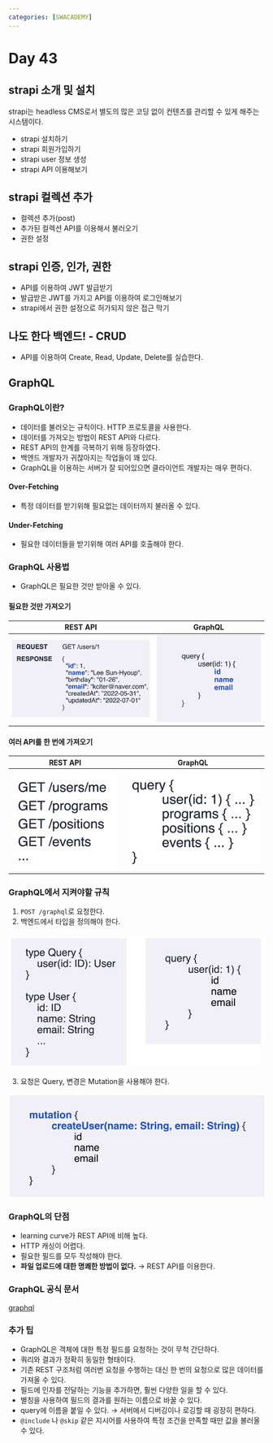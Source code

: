 ```yaml
---
categories: [SWACADEMY]
---
```


# Day 43

## strapi 소개 및 설치

strapi는 headless CMS로서 별도의 많은 코딩 없이 컨텐츠를 관리할 수 있게 해주는 시스템이다.

- strapi 설치하기
- strapi 회원가입하기
- strapi user 정보 생성
- strapi API 이용해보기

## strapi 컬렉션 추가

- 컬렉션 추가(post)
- 추가된 컬렉션 API를 이용해서 불러오기
- 권한 설정

## strapi 인증, 인가, 권한

- API를 이용하여 JWT 발급받기
- 발급받은 JWT를 가지고 API를 이용하여 로그인해보기
- strapi에서 권한 설정으로 허가되지 않은 접근 막기

## 나도 한다 백엔드! - CRUD

- API를 이용하여 Create, Read, Update, Delete를 실습한다.

## GraphQL

### GraphQL이란?

- 데이터를 불러오는 규칙이다. HTTP 프로토콜을 사용한다.
- 데이터를 가져오는 방법이 REST API와 다르다.
- REST API의 한계를 극복하기 위해 등장하였다.
- 백엔드 개발자가 귀찮아지는 작업들이 꽤 있다.
- GraphQL을 이용하는 서버가 잘 되어있으면 클라이언트 개발자는 매우 편하다.

#### Over-Fetching

- 특정 데이터를 받기위해 필요없는 데이터까지 불러올 수 있다.

#### Under-Fetching

- 필요한 데이터들을 받기위해 여러 API를 호출해야 한다.

### GraphQL 사용법

- GraphQL은 필요한 것만 받아올 수 있다.

#### 필요한 것만 가져오기

|                REST API                 |                  GraphQL                  |
|:---------------------------------------:|:-----------------------------------------:|
| ![1](/assets/images/2023/02/28/img.png) | ![2](/assets/images/2023/02/28/img_1.png) |

#### 여러 API를 한 번에 가져오기

|                 REST API                  |                  GraphQL                  |
|:-----------------------------------------:|:-----------------------------------------:|
| ![3](/assets/images/2023/02/28/img_2.png) | ![4](/assets/images/2023/02/28/img_3.png) |

### GraphQL에서 지켜야할 규칙

1. `POST /graphql`로 요청한다.
2. 백엔드에서 타입을 정의해야 한다.

![5](/assets/images/2023/02/28/img_4.png)

3. 요청은 Query, 변경은 Mutation을 사용해야 한다.

![6](/assets/images/2023/02/28/img_5.png)

### GraphQL의 단점

- learning curve가 REST API에 비해 높다.
- HTTP 캐싱이 어렵다.
- 필요한 필드를 모두 작성해야 한다.
- **파일 업로드에 대한 명쾌한 방법이 없다.** &rarr; REST API를 이용한다.

### GraphQL 공식 문서

[graphql](https://graphql.org/learn/queries)

### 추가 팁

- GraphQL은 객체에 대한 특정 필드를 요청하는 것이 무척 간단하다.
- 쿼리와 결과가 정확히 동일한 형태이다.
- 기존 REST 구조처럼 여러번 요청을 수행하는 대신 한 번의 요청으로 많은 데이터를 가져올 수 있다.
- 필드에 인자를 전달하는 기능을 추가하면, 훨씬 다양한 일을 할 수 있다.
- 별칭을 사용하여 필드의 결과를 원하는 이름으로 바꿀 수 있다.
- query에 이름을 붙일 수 있다. &rarr; 서버에서 디버깅이나 로깅할 때 굉장히 편하다.
- `@include` 나 `@skip` 같은 지시어를 사용하여 특정 조건을 만족할 때만 값을 불러올 수 있다.